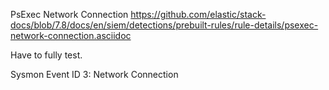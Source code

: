 PsExec Network Connection
https://github.com/elastic/stack-docs/blob/7.8/docs/en/siem/detections/prebuilt-rules/rule-details/psexec-network-connection.asciidoc

Have to fully test.

Sysmon Event ID 3: Network Connection